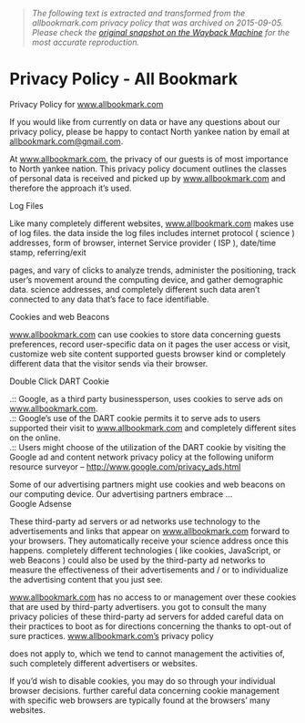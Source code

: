> *The following text is extracted and transformed from the allbookmark.com privacy policy that was archived on 2015-09-05. Please check the [original snapshot on the Wayback Machine](https://web.archive.org/web/20150905051800id_/http%3A//allbookmark.com/privacy-policy) for the most accurate reproduction.*

# Privacy Policy - All Bookmark

Privacy Policy for www.allbookmark.com

If you would like from currently on data or have any questions about our privacy policy, please be happy to contact North yankee nation by email at allbookmark.com@gmail.com.

At www.allbookmark.com, the privacy of our guests is of most importance to North yankee nation. This privacy policy document outlines the classes of personal data is received and picked up by www.allbookmark.com and therefore the approach it’s used.

Log Files

Like many completely different websites, www.allbookmark.com makes use of log files. the data inside the log files includes internet protocol ( science ) addresses, form of browser, internet Service provider ( ISP ), date/time stamp, referring/exit

pages, and vary of clicks to analyze trends, administer the positioning, track user’s movement around the computing device, and gather demographic data. science addresses, and completely different such data aren’t connected to any data that’s face to face identifiable.

Cookies and web Beacons

www.allbookmark.com can use cookies to store data concerning guests preferences, record user-specific data on it pages the user access or visit, customize web site content supported guests browser kind or completely different data that the visitor sends via their browser.

Double Click DART Cookie

.:: Google, as a third party businessperson, uses cookies to serve ads on www.allbookmark.com.  
.:: Google’s use of the DART cookie permits it to serve ads to users supported their visit to www.allbookmark.com and completely different sites on the online.  
.:: Users might choose of the utilization of the DART cookie by visiting the Google ad and content network privacy policy at the following uniform resource surveyor – http://www.google.com/privacy_ads.html

Some of our advertising partners might use cookies and web beacons on our computing device. Our advertising partners embrace …  
Google Adsense

These third-party ad servers or ad networks use technology to the advertisements and links that appear on www.allbookmark.com forward to your browsers. They automatically receive your science address once this happens. completely different technologies ( like cookies, JavaScript, or web Beacons ) could also be used by the third-party ad networks to measure the effectiveness of their advertisements and / or to individualize the advertising content that you just see.

www.allbookmark.com has no access to or management over these cookies that are used by third-party advertisers. you got to consult the many privacy policies of these third-party ad servers for added careful data on their practices to boot as for directions concerning the thanks to opt-out of sure practices. www.allbookmark.com’s privacy policy

does not apply to, which we tend to cannot management the activities of, such completely different advertisers or websites.

If you’d wish to disable cookies, you may do so through your individual browser decisions. further careful data concerning cookie management with specific web browsers are typically found at the browsers’ many websites.
